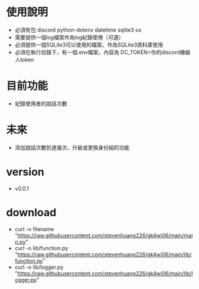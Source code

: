 # 使用說明
- 必須有包 discord python-dotenv datetime sqlite3 os
- 需要提供一個log檔案作為log紀錄使用（可選）
- 必須提供一個SQLite3可以使用的檔案，作為SQLite3資料庫使用
- 必須在執行目錄下，有一個.env檔案，內容為 DC_TOKEN=你的discord機器人token
# 目前功能
- 紀錄使用者的說話次數
# 未來
- 添加說話次數到達幾次，升級或更換身份組的功能
# version
- v0.0.1

# download
- curl -o filename "https://raw.githubusercontent.com/stevenhuang226/gk4wj06/main/main.py"
- curl -o lib/function.py "https://raw.githubusercontent.com/stevenhuang226/gk4wj06/main/lib/function.py"
- curl -o lib/logger.py "https://raw.githubusercontent.com/stevenhuang226/gk4wj06/main/lib/logger.py"